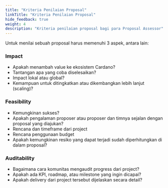 ```yaml
---
title: "Kriteria Penilaian Proposal"
linkTitle: "Kriteria Penilaian Proposal"
hide_feedback: true
weight: 4
description: "Kriteria penilaian proposal bagi para Proposal Assessor"
---
```


Untuk menilai sebuah proposal harus memenuhi 3 aspek, antara lain:

### **Impact**
* Apakah menambah value ke ekosistem Cardano?
* Tantangan apa yang coba diselesaikan?
* Impact lokal atau global?
* Kemampuan untuk ditingkatkan atau dikembangkan lebih lanjut (scaling)?

### **Feasibility**
* Kemungkinan sukses?
* Apakah pengalaman proposer atau proposer dan timnya sejalan dengan proposal yang diajukan?
* Rencana dan timeframe dari project
* Rencana penggunaan budget
* Apakah kemungkinan resiko yang dapat terjadi sudah diperhitungkan di dalam proposal?

### **Auditability**
* Bagaimana cara komunitas mengaudit progress dari project?
* Apakah ada KPI, roadmap, atau milestone yang ingin dicapai?
* Apakah delivery dari project tersebut dijelaskan secara detail?